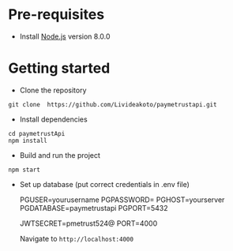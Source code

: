# Pre-requisites
- Install [Node.js](https://nodejs.org/en/) version 8.0.0


# Getting started
- Clone the repository
```
git clone  https://github.com/Livideakoto/paymetrustapi.git
```
- Install dependencies
```
cd paymetrustApi
npm install
```
- Build and run the project
```
npm start
```
- Set up database (put correct credentials in .env file)
  
  PGUSER=yourusername
  PGPASSWORD=
  PGHOST=yourserver
  PGDATABASE=paymetrustapi
  PGPORT=5432

  JWTSECRET=pmetrust524@
  PORT=4000

  Navigate to `http://localhost:4000`